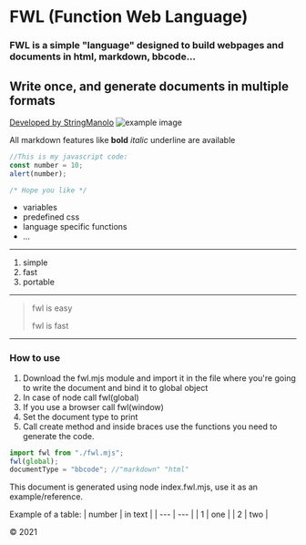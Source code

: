# FWL (Function Web Language)
### FWL is a simple "language" designed to build webpages and documents in html, markdown, bbcode...
## Write once, and generate documents in multiple formats
[Developed by StringManolo](https://github.com/stringmanolo)
![example image](https://github.com/favicon.ico)


All markdown features like
**bold**
_italic_
underline
 are available

```javascript
//This is my javascript code:
const number = 10;
alert(number);

/* Hope you like */

```
- variables
- predefined css
- language specific functions
- ...
---

1. simple
2. fast
3. portable
---

> fwl is easy
>
> fwl is fast

---

### How to use
1. Download the fwl.mjs module and import it in the file where you're going to write the document and bind it to global object
2. In case of node call fwl(global)
3. If you use a browser call fwl(window)
4. Set the document type to print
5. Call create method and inside braces use the functions you need to generate the code.
```javascript
import fwl from "./fwl.mjs";
fwl(global);
documentType = "bbcode"; //"markdown" "html"


```
This document is generated using node index.fwl.mjs, use it as an example/reference.

Example of a table:
| number | in text |
| --- | --- |
| 1 | one |
| 2 | two |

© 2021
